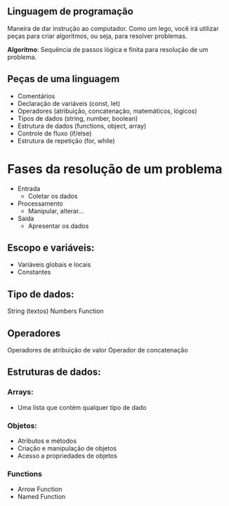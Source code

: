 ## Linguagem de programação

Maneira de dar instrução ao computador.
Como um lego, você irá utilizar peças para criar algoritmos, ou seja, para resolver problemas.

**Algoritmo**: Sequência de passos lógica e finita para resolução de um problema.

## Peças de uma linguagem

- Comentários
- Declaração de variáveis (const, let)
- Operadores (atribuição, concatenação, matemáticos, lógicos)
- Tipos de dados (string, number, boolean)
- Estrutura de dados (functions, object, array)
- Controle de fluxo (if/else)
- Estrutura de repetição (for, while)

# Fases da resolução de um problema
- Entrada
    - Coletar os dados
- Processamento
    - Manipular, alterar...
- Saida
    - Apresentar os dados

## Escopo e variáveis:
- Variáveis globais e locais
- Constantes

## Tipo de dados:
String (textos)
Numbers
Function

## Operadores
Operadores de atribuição de valor
Operador de concatenação

## Estruturas de dados:

### Arrays:
- Uma lista que contém qualquer tipo de dado

### Objetos:
- Atributos e métodos
- Criação e manipulação de objetos
- Acesso a propriedades de objetos    

### Functions
- Arrow Function
- Named Function
